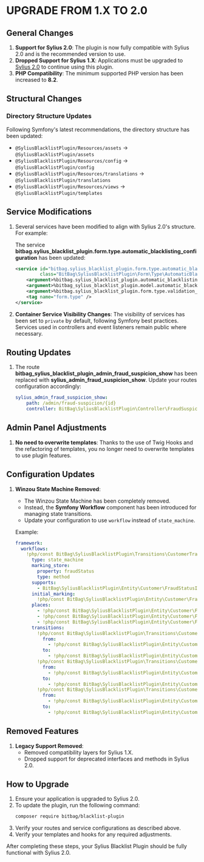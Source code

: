 # UPGRADE FROM 1.X TO 2.0

## General Changes

1. **Support for Sylius 2.0**: The plugin is now fully compatible with Sylius 2.0 and is the recommended version to use.
2. **Dropped Support for Sylius 1.X**: Applications must be upgraded to [Sylius 2.0](https://github.com/Sylius/Sylius/blob/2.0/UPGRADE-2.0.md) to continue using this plugin.
3. **PHP Compatibility**: The minimum supported PHP version has been increased to **8.2**.

## Structural Changes

### Directory Structure Updates

Following Symfony's latest recommendations, the directory structure has been updated:

- `@SyliusBlacklistPlugin/Resources/assets` → `@SyliusBlacklistPlugin/assets`
- `@SyliusBlacklistPlugin/Resources/config` → `@SyliusBlacklistPlugin/config`
- `@SyliusBlacklistPlugin/Resources/translations` → `@SyliusBlacklistPlugin/translations`
- `@SyliusBlacklistPlugin/Resources/views` → `@SyliusBlacklistPlugin/templates`

## Service Modifications

1. Several services have been modified to align with Sylius 2.0's structure. For example:

   The service **bitbag.sylius\_blacklist\_plugin.form.type.automatic\_blacklisting\_configuration** has been updated:

   ```xml
   <service id="bitbag.sylius_blacklist_plugin.form.type.automatic_blacklisting_configuration"
            class="BitBag\SyliusBlacklistPlugin\Form\Type\AutomaticBlacklistingConfigurationType">
       <argument>%bitbag.sylius_blacklist_plugin.automatic_blacklisting_rules%</argument>
       <argument>%bitbag_sylius_blacklist_plugin.model.automatic_blacklisting_configuration.class%</argument>
       <argument>%bitbag.sylius_blacklist_plugin.form.type.validation_groups%</argument>
       <tag name="form.type" />
   </service>
   ```

2. **Container Service Visibility Changes**: The visibility of services has been set to `private` by default, following Symfony best practices. Services used in controllers and event listeners remain public where necessary.

## Routing Updates

1. The route **bitbag\_sylius\_blacklist\_plugin\_admin\_fraud\_suspicion\_show** has been replaced with **sylius\_admin\_fraud\_suspicion\_show**. Update your routes configuration accordingly:
   ```yaml
   sylius_admin_fraud_suspicion_show:
       path: /admin/fraud-suspicion/{id}
       controller: BitBag\SyliusBlacklistPlugin\Controller\FraudSuspicionController::showAction
   ```

## Admin Panel Adjustments

1. **No need to overwrite templates**:
   Thanks to the use of Twig Hooks and the refactoring of templates, you no longer need to overwrite templates to use plugin features.

## Configuration Updates

1. **Winzou State Machine Removed**:
   - The Winzou State Machine has been completely removed.
   - Instead, the **Symfony Workflow** component has been introduced for managing state transitions.
   - Update your configuration to use `workflow` instead of `state_machine`.

   Example:
   ```yaml
   framework:
     workflows:
       !php/const BitBag\SyliusBlacklistPlugin\Transitions\CustomerTransitions::GRAPH:
         type: state_machine
         marking_store:
           property: fraudStatus
           type: method
         supports:
           - BitBag\SyliusBlacklistPlugin\Entity\Customer\FraudStatusInterface
         initial_marking:
           !php/const BitBag\SyliusBlacklistPlugin\Entity\Customer\FraudStatusInterface::FRAUD_STATUS_NEUTRAL
         places:
           - !php/const BitBag\SyliusBlacklistPlugin\Entity\Customer\FraudStatusInterface::FRAUD_STATUS_NEUTRAL
           - !php/const BitBag\SyliusBlacklistPlugin\Entity\Customer\FraudStatusInterface::FRAUD_STATUS_BLACKLISTED
           - !php/const BitBag\SyliusBlacklistPlugin\Entity\Customer\FraudStatusInterface::FRAUD_STATUS_WHITELISTED
         transitions:
           !php/const BitBag\SyliusBlacklistPlugin\Transitions\CustomerTransitions::TRANSITION_NEUTRALIZING_PROCESS:
             from:
               - !php/const BitBag\SyliusBlacklistPlugin\Entity\Customer\FraudStatusInterface::FRAUD_STATUS_BLACKLISTED
             to:
               - !php/const BitBag\SyliusBlacklistPlugin\Entity\Customer\FraudStatusInterface::FRAUD_STATUS_NEUTRAL
           !php/const BitBag\SyliusBlacklistPlugin\Transitions\CustomerTransitions::TRANSITION_BLACKLISTING_PROCESS:
             from:
               - !php/const BitBag\SyliusBlacklistPlugin\Entity\Customer\FraudStatusInterface::FRAUD_STATUS_NEUTRAL
             to:
               - !php/const BitBag\SyliusBlacklistPlugin\Entity\Customer\FraudStatusInterface::FRAUD_STATUS_BLACKLISTED
           !php/const BitBag\SyliusBlacklistPlugin\Transitions\CustomerTransitions::TRANSITION_WHITELISTING_PROCESS:
             from:
               - !php/const BitBag\SyliusBlacklistPlugin\Entity\Customer\FraudStatusInterface::FRAUD_STATUS_NEUTRAL
             to:
               - !php/const BitBag\SyliusBlacklistPlugin\Entity\Customer\FraudStatusInterface::FRAUD_STATUS_WHITELISTED
   ```

## Removed Features

1. **Legacy Support Removed**:
   - Removed compatibility layers for Sylius 1.X.
   - Dropped support for deprecated interfaces and methods in Sylius 2.0.

## How to Upgrade

1. Ensure your application is upgraded to Sylius 2.0.
2. To update the plugin, run the following command:
   ```bash
   composer require bitbag/blacklist-plugin
   ```
3. Verify your routes and service configurations as described above.
4. Verify your templates and hooks for any required adjustments.

After completing these steps, your Sylius Blacklist Plugin should be fully functional with Sylius 2.0.

